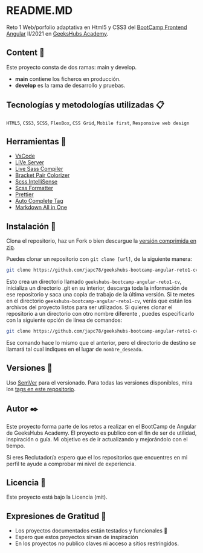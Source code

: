 # README.MD

Reto 1 Web/porfolio adaptativa en Html5 y CSS3 del [BootCamp Frontend Angular](https://bootcamp.geekshubsacademy.com/online/frontend-angular/) II/2021 en [GeeksHubs Academy](https://bootcamp.geekshubsacademy.com/).

## Content 🚀

Este proyecto consta de dos ramas: main y develop.

- **main** contiene los ficheros en producción.
- **develop** es la rama de desarrollo y pruebas.

## Tecnologías y metodologías utilizadas 📋

`HTML5`, `CSS3`, `SCSS`, `FlexBox`, `CSS Grid`, `Mobile first`,  `Responsive web design`

## Herramientas 🔧

- [VsCode](https://code.visualstudio.com/)
- [LiVe Server](https://marketplace.visualstudio.com/items?itemName=ritwickdey.LiveServer)
- [Live Sass Compiler](https://marketplace.visualstudio.com/items?itemName=ritwickdey.live-sass)
- [Bracket Pair Colorizer](https://marketplace.visualstudio.com/items?itemName=CoenraadS.bracket-pair-colorizer-2)
- [Scss IntelliSense](https://marketplace.visualstudio.com/items?itemName=mrmlnc.vscode-scss)
- [Scss Formatter](https://marketplace.visualstudio.com/items?itemName=sibiraj-s.vscode-scss-formatter)
- [Prettier](https://marketplace.visualstudio.com/items?itemName=esbenp.prettier-vscode)
- [Auto Complete Tag](https://marketplace.visualstudio.com/items?itemName=formulahendry.auto-complete-tag)
- [Markdown All in One](https://marketplace.visualstudio.com/items?itemName=yzhang.markdown-all-in-one)

## Instalación 🔧

Clona el repositorio, haz un Fork o bien descargue la [versión comprimida en zip](https://github.com/japc78/geekshubs-bootcamp-angular-reto1-cv/archive/refs/heads/main.zip).

Puedes clonar un repositorio con `git clone [url]`, de la siguiente manera:

```bash
git clone https://github.com/japc78/geekshubs-bootcamp-angular-reto1-cv.git
```

Esto crea un directorio llamado `geekshubs-bootcamp-angular-reto1-cv`, inicializa un directorio .git en su interior, descarga toda la información de ese repositorio y saca una copia de trabajo de la última versión. Si te metes en el directorio `geekshubs-bootcamp-angular-reto1-cv`, verás que están los archivos del proyecto listos para ser utilizados. Si quieres clonar el repositorio a un directorio con otro nombre diferente , puedes especificarlo con la siguiente opción de línea de comandos:

```bash
git clone https://github.com/japc78/geekshubs-bootcamp-angular-reto1-cv.git nombre_deseado
```

Ese comando hace lo mismo que el anterior, pero el directorio de destino se llamará tal cual indiques en el lugar de `nombre_deseado`.

## Versiones 📌

Uso [SemVer](http://semver.org/) para el versionado. Para todas las versiones disponibles, mira los [tags en este repositorio](https://github.com/tu/proyecto/tags).

## Autor ✒️

Este proyecto forma parte de los retos a realizar en el BootCamp de Angular de GeeksHubs Academy. El proyecto es publico con el fin de ser de utilidad, inspiración o guía. Mi objetivo es de ir actualizando y mejorándolo con el tiempo.

Si eres Reclutador/a espero que el los repositorios que encuentres en mi perfil te ayude a comprobar mi nivel de experiencia.
## Licencia 📄

Este proyecto está bajo la Licencia (mit).

## Expresiones de Gratitud 🎁

* Los proyectos documentados están testados y funcionales 📢
* Espero que estos proyectos sirvan de inspiración
* En los proyectos no publico claves ni acceso a sitios restringidos.
